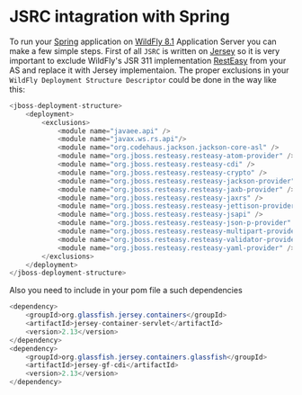 JSRC intagration with Spring
============================

To run your [Spring](http://spring.io) application on [WildFly 8.1](http://wildfly.org) Application Server you can make a few simple steps. First of all `JSRC` is written on [Jersey](https://jersey.java.net) so it is very important to exclude WildFly's JSR 311 implementation [RestEasy](http://resteasy.jboss.org) from your AS and replace it with Jersey implementaion. The proper exclusions in your `WildFly Deployment Structure Descriptor` could be done in the way like this:

```java
<jboss-deployment-structure>
    <deployment>
        <exclusions>
            <module name="javaee.api" />
            <module name="javax.ws.rs.api"/>
            <module name="org.codehaus.jackson.jackson-core-asl" />
            <module name="org.jboss.resteasy.resteasy-atom-provider" />
            <module name="org.jboss.resteasy.resteasy-cdi" />
            <module name="org.jboss.resteasy.resteasy-crypto" />
            <module name="org.jboss.resteasy.resteasy-jackson-provider" />
            <module name="org.jboss.resteasy.resteasy-jaxb-provider" />
            <module name="org.jboss.resteasy.resteasy-jaxrs" />
            <module name="org.jboss.resteasy.resteasy-jettison-provider" />
            <module name="org.jboss.resteasy.resteasy-jsapi" />
            <module name="org.jboss.resteasy.resteasy-json-p-provider" />
            <module name="org.jboss.resteasy.resteasy-multipart-provider" />
            <module name="org.jboss.resteasy.resteasy-validator-provider-11" />
            <module name="org.jboss.resteasy.resteasy-yaml-provider" />
        </exclusions>
    </deployment>
</jboss-deployment-structure>
```
Also you need to include in your pom file a such dependencies
```java
<dependency>
    <groupId>org.glassfish.jersey.containers</groupId>
    <artifactId>jersey-container-servlet</artifactId>
    <version>2.13</version>
</dependency>
<dependency>
    <groupId>org.glassfish.jersey.containers.glassfish</groupId>
    <artifactId>jersey-gf-cdi</artifactId>
    <version>2.13</version>
</dependency>
```
